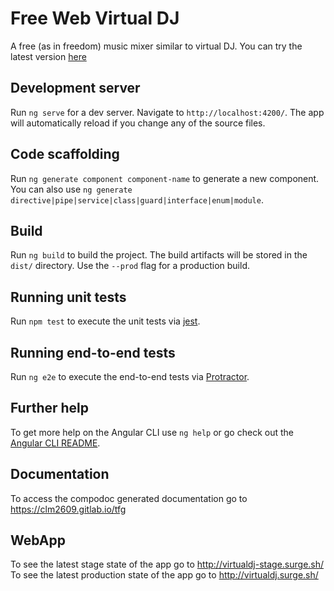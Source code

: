# Free Web Virtual DJ 

A free (as in freedom) music mixer similar to virtual DJ. You can try the latest version [here](http://virtualdj.surge.sh/)

## Development server

Run `ng serve` for a dev server. Navigate to `http://localhost:4200/`. The app will automatically reload if you change any of the source files.

## Code scaffolding

Run `ng generate component component-name` to generate a new component. You can also use `ng generate directive|pipe|service|class|guard|interface|enum|module`.

## Build

Run `ng build` to build the project. The build artifacts will be stored in the `dist/` directory. Use the `--prod` flag for a production build.

## Running unit tests

Run `npm test` to execute the unit tests via [jest](https://jestjs.io/).

## Running end-to-end tests

Run `ng e2e` to execute the end-to-end tests via [Protractor](http://www.protractortest.org/).

## Further help

To get more help on the Angular CLI use `ng help` or go check out the [Angular CLI README](https://github.com/angular/angular-cli/blob/master/README.md).

## Documentation

To access the compodoc generated documentation go to https://clm2609.gitlab.io/tfg

## WebApp

To see the latest stage state of the app go to http://virtualdj-stage.surge.sh/
To see the latest production state of the app go to http://virtualdj.surge.sh/
